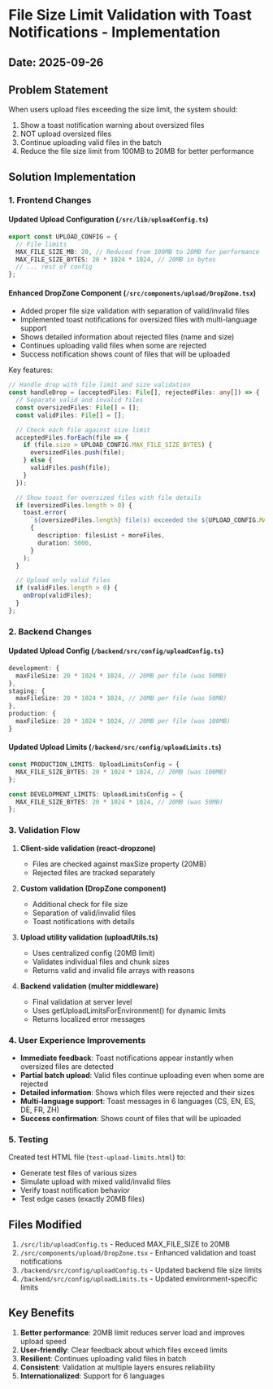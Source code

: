 # File Size Limit Validation with Toast Notifications - Implementation

## Date: 2025-09-26

## Problem Statement

When users upload files exceeding the size limit, the system should:

1. Show a toast notification warning about oversized files
2. NOT upload oversized files
3. Continue uploading valid files in the batch
4. Reduce the file size limit from 100MB to 20MB for better performance

## Solution Implementation

### 1. Frontend Changes

#### Updated Upload Configuration (`/src/lib/uploadConfig.ts`)

```typescript
export const UPLOAD_CONFIG = {
  // File limits
  MAX_FILE_SIZE_MB: 20, // Reduced from 100MB to 20MB for performance
  MAX_FILE_SIZE_BYTES: 20 * 1024 * 1024, // 20MB in bytes
  // ... rest of config
};
```

#### Enhanced DropZone Component (`/src/components/upload/DropZone.tsx`)

- Added proper file size validation with separation of valid/invalid files
- Implemented toast notifications for oversized files with multi-language support
- Shows detailed information about rejected files (name and size)
- Continues uploading valid files when some are rejected
- Success notification shows count of files that will be uploaded

Key features:

```typescript
// Handle drop with file limit and size validation
const handleDrop = (acceptedFiles: File[], rejectedFiles: any[]) => {
  // Separate valid and invalid files
  const oversizedFiles: File[] = [];
  const validFiles: File[] = [];

  // Check each file against size limit
  acceptedFiles.forEach(file => {
    if (file.size > UPLOAD_CONFIG.MAX_FILE_SIZE_BYTES) {
      oversizedFiles.push(file);
    } else {
      validFiles.push(file);
    }
  });

  // Show toast for oversized files with file details
  if (oversizedFiles.length > 0) {
    toast.error(
      `${oversizedFiles.length} file(s) exceeded the ${UPLOAD_CONFIG.MAX_FILE_SIZE_MB}MB size limit`,
      {
        description: filesList + moreFiles,
        duration: 5000,
      }
    );
  }

  // Upload only valid files
  if (validFiles.length > 0) {
    onDrop(validFiles);
  }
};
```

### 2. Backend Changes

#### Updated Upload Config (`/backend/src/config/uploadConfig.ts`)

```typescript
development: {
  maxFileSize: 20 * 1024 * 1024, // 20MB per file (was 50MB)
},
staging: {
  maxFileSize: 20 * 1024 * 1024, // 20MB per file (was 50MB)
},
production: {
  maxFileSize: 20 * 1024 * 1024, // 20MB per file (was 100MB)
}
```

#### Updated Upload Limits (`/backend/src/config/uploadLimits.ts`)

```typescript
const PRODUCTION_LIMITS: UploadLimitsConfig = {
  MAX_FILE_SIZE_BYTES: 20 * 1024 * 1024, // 20MB (was 100MB)
};

const DEVELOPMENT_LIMITS: UploadLimitsConfig = {
  MAX_FILE_SIZE_BYTES: 20 * 1024 * 1024, // 20MB (was 50MB)
};
```

### 3. Validation Flow

1. **Client-side validation (react-dropzone)**
   - Files are checked against maxSize property (20MB)
   - Rejected files are tracked separately

2. **Custom validation (DropZone component)**
   - Additional check for file size
   - Separation of valid/invalid files
   - Toast notifications with details

3. **Upload utility validation (uploadUtils.ts)**
   - Uses centralized config (20MB limit)
   - Validates individual files and chunk sizes
   - Returns valid and invalid file arrays with reasons

4. **Backend validation (multer middleware)**
   - Final validation at server level
   - Uses getUploadLimitsForEnvironment() for dynamic limits
   - Returns localized error messages

### 4. User Experience Improvements

- **Immediate feedback**: Toast notifications appear instantly when oversized files are detected
- **Partial batch upload**: Valid files continue uploading even when some are rejected
- **Detailed information**: Shows which files were rejected and their sizes
- **Multi-language support**: Toast messages in 6 languages (CS, EN, ES, DE, FR, ZH)
- **Success confirmation**: Shows count of files that will be uploaded

### 5. Testing

Created test HTML file (`test-upload-limits.html`) to:

- Generate test files of various sizes
- Simulate upload with mixed valid/invalid files
- Verify toast notification behavior
- Test edge cases (exactly 20MB files)

## Files Modified

1. `/src/lib/uploadConfig.ts` - Reduced MAX_FILE_SIZE to 20MB
2. `/src/components/upload/DropZone.tsx` - Enhanced validation and toast notifications
3. `/backend/src/config/uploadConfig.ts` - Updated backend file size limits
4. `/backend/src/config/uploadLimits.ts` - Updated environment-specific limits

## Key Benefits

1. **Better performance**: 20MB limit reduces server load and improves upload speed
2. **User-friendly**: Clear feedback about which files exceed limits
3. **Resilient**: Continues uploading valid files in batch
4. **Consistent**: Validation at multiple layers ensures reliability
5. **Internationalized**: Support for 6 languages
